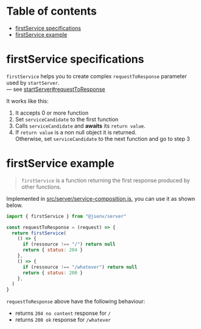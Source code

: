 # Table of contents

- [firstService specifications](#firstService-specifications)
- [firstService example](#firstService-example)

# firstService specifications

`firstService` helps you to create complex `requestToResponse` parameter used by `startServer`.<br />
— see [startServer#requestToResponse](./start-server.md#requestToResponse)

It works like this:

1. It accepts 0 or more function
2. Set `serviceCandidate` to the first function
3. Calls `serviceCandidate` and **awaits** its `return value`.
4. If `return value` is a non null object it is returned.<br />
   Otherwise, set `serviceCandidate` to the next function and go to step 3

# firstService example

> `firstService` is a function returning the first response produced by other functions.

Implemented in [src/server/service-composition.js](../src/server/service-composition.js), you can use it as shown below.

```js
import { firstService } from "@jsenv/server"

const requestToResponse = (request) => {
  return firstService(
    () => {
      if (ressource !== "/") return null
      return { status: 204 }
    },
    () => {
      if (ressource !== "/whatever") return null
      return { status: 200 }
    },
  )
}
```

`requestToResponse` above have the following behaviour:

- returns `204 no content` response for `/`
- returns `200 ok` response for `/whatever`
